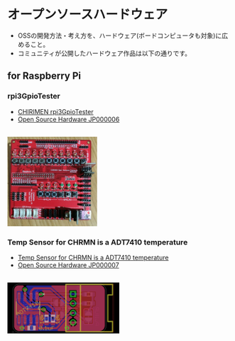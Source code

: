 # オープンソースハードウェア
- OSSの開発方法・考え方を、ハードウェア(ボードコンピュータも対象)に広めること。
- コミュニティが公開したハードウェア作品は以下の通りです。

## for Raspberry Pi

### rpi3GpioTester
- [CHIRIMEN rpi3GpioTester](https://github.com/chirimen-oh/accessories/tree/master/forRaspberryPi3/rpi3GpioTester)
- [Open Source Hardware JP000006](https://certification.oshwa.org/jp000006.html)
<br>
  <img src="./images/rpi3GpioTester.jpg" width="40%">

### Temp Sensor for CHRMN is a ADT7410 temperature
- [Temp Sensor for CHRMN is a ADT7410 temperature](https://github.com/chirimen-oh/accessories/tree/master/grove/adt7410)
- [Open Source Hardware JP000007](https://certification.oshwa.org/jp000007.html)
<br>
  <img src="./images/ADT7410.png" width="50%">


